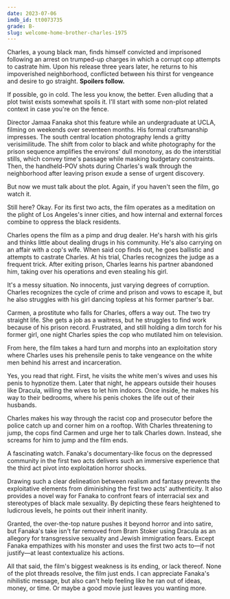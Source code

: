```yaml
---
date: 2023-07-06
imdb_id: tt0073735
grade: B-
slug: welcome-home-brother-charles-1975
---
```


Charles, a young black man, finds himself convicted and imprisoned following an arrest on trumped-up charges in which a corrupt cop attempts to castrate him. Upon his release three years later, he returns to his impoverished neighborhood, conflicted between his thirst for vengeance and desire to go straight. **Spoilers follow.**

<!-- end -->

If possible, go in cold. The less you know, the better. Even alluding that a plot twist exists somewhat spoils it. I'll start with some non-plot related context in case you're on the fence.

Director Jamaa Fanaka shot this feature while an undergraduate at UCLA, filming on weekends over seventeen months. His formal craftsmanship impresses. The south central location photography lends a gritty verisimilitude. The shift from color to black and white photography for the prison sequence amplifies the environs' dull monotony, as do the interstitial stills, which convey time's passage while masking budgetary constraints. Then, the handheld-POV shots during Charles's walk through the neighborhood after leaving prison exude a sense of urgent discovery.

But now we must talk about the plot. Again, if you haven't seen the film, go watch it.

Still here? Okay. For its first two acts, the film operates as a meditation on the plight of Los Angeles's inner cities, and how internal and external forces combine to oppress the black residents.

Charles opens the film as a pimp and drug dealer. He's harsh with his girls and thinks little about dealing drugs in his community. He's also carrying on an affair with a cop's wife. When said cop finds out, he goes ballistic and attempts to castrate Charles. At his trial, Charles recognizes the judge as a frequent trick. After exiting prison, Charles learns his partner abandoned him, taking over his operations and even stealing his girl.

It's a messy situation. No innocents, just varying degrees of corruption. Charles recognizes the cycle of crime and prison and vows to escape it, but he also struggles with his girl dancing topless at his former partner's bar.

Carmen, a prostitute who falls for Charles, offers a way out. The two try straight life. She gets a job as a waitress, but he struggles to find work because of his prison record. Frustrated, and still holding a dim torch for his former girl, one night Charles spies the cop who mutilated him on television.

From here, the film takes a hard turn and morphs into an exploitation story where Charles uses his prehensile penis to take vengeance on the white men behind his arrest and incarceration.

Yes, you read that right. First, he visits the white men's wives and uses his penis to hypnotize them. Later that night, he appears outside their houses like Dracula, willing the wives to let him indoors. Once inside, he makes his way to their bedrooms, where his penis chokes the life out of their husbands.

Charles makes his way through the racist cop and prosecutor before the police catch up and corner him on a rooftop. With Charles threatening to jump, the cops find Carmen and urge her to talk Charles down. Instead, she screams for him to jump and the film ends.

A fascinating watch. Fanaka's documentary-like focus on the depressed community in the first two acts delivers such an immersive experience that the third act pivot into exploitation horror shocks.

Drawing such a clear delineation between realism and fantasy prevents the exploitative elements from diminishing the first two acts' authenticity. It also provides a novel way for Fanaka to confront fears of interracial sex and stereotypes of black male sexuality. By depicting these fears heightened to ludicrous levels, he points out their inherit inanity.

Granted, the over-the-top nature pushes it beyond horror and into satire, but Fanaka's take isn't far removed from Bram Stoker using Dracula as an allegory for transgressive sexuality and Jewish immigration fears. Except Fanaka empathizes with his monster and uses the first two acts to—if not justify—at least contextualize his actions.

All that said, the film's biggest weakness is its ending, or lack thereof. None of the plot threads resolve, the film just ends. I can appreciate Fanaka's nihilistic message, but also can't help feeling like he ran out of ideas, money, or time. Or maybe a good movie just leaves you wanting more.

